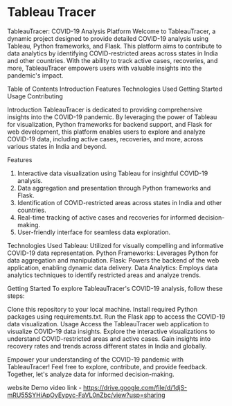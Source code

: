 # Tableau Tracer

TableauTracer: COVID-19 Analysis Platform
Welcome to TableauTracer, a dynamic project designed to provide detailed COVID-19 analysis using Tableau, Python frameworks, and Flask. This platform aims to contribute to data analytics by identifying COVID-restricted areas across states in India and other countries. With the ability to track active cases, recoveries, and more, TableauTracer empowers users with valuable insights into the pandemic's impact.

Table of Contents
Introduction
Features
Technologies Used
Getting Started
Usage
Contributing

Introduction
TableauTracer is dedicated to providing comprehensive insights into the COVID-19 pandemic. By leveraging the power of Tableau for visualization, Python frameworks for backend support, and Flask for web development, this platform enables users to explore and analyze COVID-19 data, including active cases, recoveries, and more, across various states in India and beyond.

Features
1. Interactive data visualization using Tableau for insightful COVID-19 analysis.
2. Data aggregation and presentation through Python frameworks and Flask.
3. Identification of COVID-restricted areas across states in India and other countries.
4. Real-time tracking of active cases and recoveries for informed decision-making.
5. User-friendly interface for seamless data exploration.
 
Technologies Used
Tableau: Utilized for visually compelling and informative COVID-19 data representation.
Python Frameworks: Leverages Python for data aggregation and manipulation.
Flask: Powers the backend of the web application, enabling dynamic data delivery.
Data Analytics: Employs data analytics techniques to identify restricted areas and analyze trends.

Getting Started
To explore TableauTracer's COVID-19 analysis, follow these steps:

Clone this repository to your local machine.
Install required Python packages using requirements.txt.
Run the Flask app to access the COVID-19 data visualization.
Usage
Access the TableauTracer web application to visualize COVID-19 data insights.
Explore the interactive visualizations to understand COVID-restricted areas and active cases.
Gain insights into recovery rates and trends across different states in India and globally.


Empower your understanding of the COVID-19 pandemic with TableauTracer! Feel free to explore, contribute, and provide feedback. Together, let's analyze data for informed decision-making.

















website Demo video link - 
https://drive.google.com/file/d/1djS-mRU55SYHiApOyEypyc-FaVL0nZbc/view?usp=sharing
